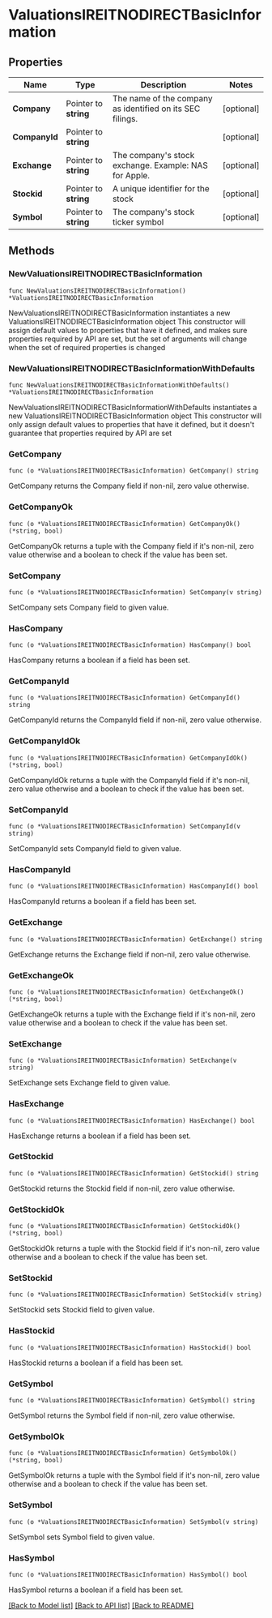 # ValuationsIREITNODIRECTBasicInformation

## Properties

Name | Type | Description | Notes
------------ | ------------- | ------------- | -------------
**Company** | Pointer to **string** | The name of the company as identified on its SEC filings. | [optional] 
**CompanyId** | Pointer to **string** |  | [optional] 
**Exchange** | Pointer to **string** | The company&#39;s stock exchange. Example: NAS for Apple. | [optional] 
**Stockid** | Pointer to **string** | A unique identifier for the stock | [optional] 
**Symbol** | Pointer to **string** | The company&#39;s stock ticker symbol | [optional] 

## Methods

### NewValuationsIREITNODIRECTBasicInformation

`func NewValuationsIREITNODIRECTBasicInformation() *ValuationsIREITNODIRECTBasicInformation`

NewValuationsIREITNODIRECTBasicInformation instantiates a new ValuationsIREITNODIRECTBasicInformation object
This constructor will assign default values to properties that have it defined,
and makes sure properties required by API are set, but the set of arguments
will change when the set of required properties is changed

### NewValuationsIREITNODIRECTBasicInformationWithDefaults

`func NewValuationsIREITNODIRECTBasicInformationWithDefaults() *ValuationsIREITNODIRECTBasicInformation`

NewValuationsIREITNODIRECTBasicInformationWithDefaults instantiates a new ValuationsIREITNODIRECTBasicInformation object
This constructor will only assign default values to properties that have it defined,
but it doesn't guarantee that properties required by API are set

### GetCompany

`func (o *ValuationsIREITNODIRECTBasicInformation) GetCompany() string`

GetCompany returns the Company field if non-nil, zero value otherwise.

### GetCompanyOk

`func (o *ValuationsIREITNODIRECTBasicInformation) GetCompanyOk() (*string, bool)`

GetCompanyOk returns a tuple with the Company field if it's non-nil, zero value otherwise
and a boolean to check if the value has been set.

### SetCompany

`func (o *ValuationsIREITNODIRECTBasicInformation) SetCompany(v string)`

SetCompany sets Company field to given value.

### HasCompany

`func (o *ValuationsIREITNODIRECTBasicInformation) HasCompany() bool`

HasCompany returns a boolean if a field has been set.

### GetCompanyId

`func (o *ValuationsIREITNODIRECTBasicInformation) GetCompanyId() string`

GetCompanyId returns the CompanyId field if non-nil, zero value otherwise.

### GetCompanyIdOk

`func (o *ValuationsIREITNODIRECTBasicInformation) GetCompanyIdOk() (*string, bool)`

GetCompanyIdOk returns a tuple with the CompanyId field if it's non-nil, zero value otherwise
and a boolean to check if the value has been set.

### SetCompanyId

`func (o *ValuationsIREITNODIRECTBasicInformation) SetCompanyId(v string)`

SetCompanyId sets CompanyId field to given value.

### HasCompanyId

`func (o *ValuationsIREITNODIRECTBasicInformation) HasCompanyId() bool`

HasCompanyId returns a boolean if a field has been set.

### GetExchange

`func (o *ValuationsIREITNODIRECTBasicInformation) GetExchange() string`

GetExchange returns the Exchange field if non-nil, zero value otherwise.

### GetExchangeOk

`func (o *ValuationsIREITNODIRECTBasicInformation) GetExchangeOk() (*string, bool)`

GetExchangeOk returns a tuple with the Exchange field if it's non-nil, zero value otherwise
and a boolean to check if the value has been set.

### SetExchange

`func (o *ValuationsIREITNODIRECTBasicInformation) SetExchange(v string)`

SetExchange sets Exchange field to given value.

### HasExchange

`func (o *ValuationsIREITNODIRECTBasicInformation) HasExchange() bool`

HasExchange returns a boolean if a field has been set.

### GetStockid

`func (o *ValuationsIREITNODIRECTBasicInformation) GetStockid() string`

GetStockid returns the Stockid field if non-nil, zero value otherwise.

### GetStockidOk

`func (o *ValuationsIREITNODIRECTBasicInformation) GetStockidOk() (*string, bool)`

GetStockidOk returns a tuple with the Stockid field if it's non-nil, zero value otherwise
and a boolean to check if the value has been set.

### SetStockid

`func (o *ValuationsIREITNODIRECTBasicInformation) SetStockid(v string)`

SetStockid sets Stockid field to given value.

### HasStockid

`func (o *ValuationsIREITNODIRECTBasicInformation) HasStockid() bool`

HasStockid returns a boolean if a field has been set.

### GetSymbol

`func (o *ValuationsIREITNODIRECTBasicInformation) GetSymbol() string`

GetSymbol returns the Symbol field if non-nil, zero value otherwise.

### GetSymbolOk

`func (o *ValuationsIREITNODIRECTBasicInformation) GetSymbolOk() (*string, bool)`

GetSymbolOk returns a tuple with the Symbol field if it's non-nil, zero value otherwise
and a boolean to check if the value has been set.

### SetSymbol

`func (o *ValuationsIREITNODIRECTBasicInformation) SetSymbol(v string)`

SetSymbol sets Symbol field to given value.

### HasSymbol

`func (o *ValuationsIREITNODIRECTBasicInformation) HasSymbol() bool`

HasSymbol returns a boolean if a field has been set.


[[Back to Model list]](../README.md#documentation-for-models) [[Back to API list]](../README.md#documentation-for-api-endpoints) [[Back to README]](../README.md)


